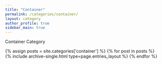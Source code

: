 ```yaml
---
title: "Container"
permalink: /categories/container/
layout: category
author_profile: true
sidebar_main: true
---
```


Container Category

{% assign posts = site.categories['container'] %}
{% for post in posts %} {% include archive-single.html type=page.entries_layout %} {% endfor %}